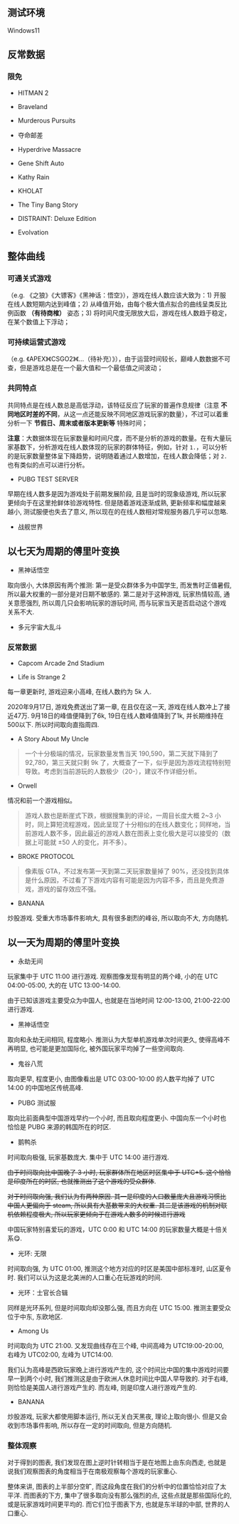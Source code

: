 ## 测试环境

Windows11

<!-- AMD Ryzen9700x

RTX4080 super O16G

32GB @6400MHz -->

## 反常数据

### 限免

- HITMAN 2

<!-- 863550 -->

- Braveland

<!-- 285800 -->

- Murderous Pursuits

<!-- 638070 -->

- 夺命邮差

<!-- 232770 -->

- Hyperdrive Massacre

<!-- 402390 -->

- Gene Shift Auto

<!-- 308600 -->

- Kathy Rain

<!-- 370910 -->

- KHOLAT

<!-- 343710 -->

- The Tiny Bang Story

<!-- 96000 -->

- DISTRAINT: Deluxe Edition

<!-- 395170 -->

- Evolvation

<!-- 510840 -->

## 整体曲线

### __可通关式游戏__

（e.g. 《之狼》《大镖客》《黑神话：悟空》），游戏在线人数应该大致为：1) 开服在线人数短期内达到峰值；2) 从峰值开始，由每个极大值点拟合的曲线呈类反比例函数 __（有待商榷）__ 姿态；3) 将时间尺度无限放大后，游戏在线人数趋于稳定，在某个数值上下浮动；

### __可持续运营式游戏__

（e.g. 《APEX》《CSGO2》《...（待补充）》），由于运营时间较长，巅峰人数数据不可查，但是游戏总是在一个最大值和一个最低值之间波动；

### 共同特点

共同特点是在线人数总是高低浮动，该特征反应了玩家的普遍作息规律（注意 __不同地区时差的不同__，从这一点还能反映不同地区游戏玩家的数量），不过可以着重分析一下 __节假日、周末或者版本更新等__ 特殊时间；

__注意__：大数据体现在玩家数量和时间尺度，而不是分析的游戏的数量。在有大量玩家基数下，分析游戏在线人数体现的玩家的群体特征，例如，针对 `1.`，可以分析的是玩家数量整体呈下降趋势，说明随着通过人数增加，在线人数会降低；对 `2.` 也有类似的点可以进行分析。

- PUBG TEST SERVER

<!-- 622590 -->

早期在线人数多是因为游戏处于前期发展阶段, 且是当时的现象级游戏, 所以玩家更倾向于在这里抢鲜体验游戏特性. 但是随着游戏逐渐成熟, 更新频率和幅度越来越小, 测试服便也失去了意义, 所以现在的在线人数相对常规服务器几乎可以忽略.

- 战舰世界

<!-- 552990 -->

## 以七天为周期的傅里叶变换

- 黑神话悟空

<!-- 243750 -->

取向很小, 大体原因有两个推测: 第一是受众群体多为中国学生, 而发售时正值暑假, 所以最大权重的一部分是对日期不敏感的. 第二是对于这种游戏, 玩家热情较高, 通关意愿强烈, 所以周几只会影响玩家的游玩时间, 而与玩家当天是否启动这个游戏关系不大.

- 多元宇宙大乱斗

<!-- 1818750 -->

### 反常数据

- Capcom Arcade 2nd Stadium

<!-- 1755910 -->

- Life is Strange 2

<!-- 532210 -->

每一章更新时, 游戏迎来小高峰, 在线人数约为 5k 人.

2020年9月17日, 游戏免费送出了第一章, 在且仅在这一天, 游戏在线人数冲上了接近47万. 9月18日的峰值便降到了6k, 19日在线人数峰值降到了1k, 并长期维持在500以下. 所以时间取向直指周四.

- A Story About My Uncle

>一个十分极端的情况，玩家数量发售当天 190,590，第二天就下降到了 92,780，第三天就只剩 9k 了，大概查了一下，似乎是因为游戏流程特别短导致。考虑到当前游玩的人数极少（20-），建议不作详细分析。

<!-- 278360 -->

- Orwell

<!-- 491950 -->

情况和前一个游戏相似。

>游戏人数也是断崖式下跌，根据搜集到的评论，一周目长度大概 2~3 小时，同上算短流程游戏，因此呈现了十分相似的在线人数变化；同样地，当前游戏人数不多，因此最近的游戏人数在图表上变化极大是可以接受的（数据上可能就 ±50 人的变化，并不多）。

- BROKE PROTOCOL

>像素版 GTA，不过发布第一天到第二天玩家数量掉了 90%，还没找到具体是什么原因，不过看了下游戏内容有可能是因为内容不多，而且是免费游戏，游戏的留存效应不强。

<!-- 696370 -->

- BANANA

<!-- 2923300 -->

炒股游戏. 受重大市场事件影响大, 具有很多剧烈的峰谷, 所以取向不大, 方向随机.

## 以一天为周期的傅里叶变换

- 永劫无间

<!-- 1203220 -->

玩家集中于 UTC 11:00 进行游戏. 观察图像发现有明显的两个峰, 小的在 UTC 04:00-05:00, 大的在 UTC 13:00-14:00.

由于已知该游戏主要受众为中国人, 也就是在当地时间 12:00-13:00, 21:00-22:00 进行游戏.

- 黑神话悟空

<!-- 2358720 -->

取向和永劫无间相同, 程度略小. 推测认为大型单机游戏单次时间更久, 使得高峰不再明显, 也可能是更加国际化, 被外国玩家平均掉了一些空间取向.

- 鬼谷八荒

<!-- 1468810 -->

取向更早, 程度更小, 由图像看出是 UTC 03:00-10:00 的人数平均掉了 UTC 14:00 的中国地区传统高峰. 

- PUBG 测试服

<!-- 622590 -->

取向比前面典型中国游戏早约一个小时, 而且取向程度更小. 中国向东一个小时也恰恰是 PUBG 来源的韩国所在的时区.

- 鹅鸭杀

<!-- 1568590 -->

时间取向极强, 玩家基数庞大. 集中于 UTC 14:00 进行游戏.

~~由于时间取向比中国晚了 3 小时, 玩家群体所在地区时区集中于 UTC+5. 这个恰恰是印度所在的时区, 也就推测出了这个游戏的受众群体~~.

~~对于时间取向强, 我们认为有两种原因. 其一是印度的人口数量庞大且游戏习惯比中国人更偏向于 steam, 所以具有大基数带来的大权重. 其二是该游戏的机制对联机依赖程度极大, 所以玩家更倾向于在游戏人数多的时候进行游戏~~

中国玩家特别喜爱玩的游戏，UTC 0:00 和 UTC 14:00 的玩家数量大概是十倍关系😋.

- 光环: 无限

<!-- 1240440 -->

时间取向强, 为 UTC 01:00, 推测这个地方对应的时区是美国中部标准时, 山区夏令时. 我们可以认为这是北美洲的人口重心在玩游戏的时间. 

- 光环：士官长合辑

<!-- 976730 -->

同样是光环系列, 但是时间取向却没那么强, 而且方向在 UTC 15:00. 推测主要受众位于中东, 东欧地区.

- Among Us

<!-- 945360 -->

时间取向为 UTC 21:00. 又发现曲线存在三个峰, 中间高峰为 UTC19:00-20:00, 右峰为 UTC02:00, 左峰为 UTC14:00.

我们认为高峰是西欧玩家晚上进行游戏产生的, 这个时间比中国的集中游戏时间要早一到两个小时, 我们推测这是由于欧洲人休息时间比中国人早导致的. 对于右峰, 则恰恰是美国人进行游戏产生的. 而左峰, 则是印度人进行游戏产生的.

- BANANA

<!-- 2923300 -->

炒股游戏, 玩家大都使用脚本运行, 所以无关白天黑夜, 理论上取向很小. 但是又会收到市场事件影响, 所以存在一定的时间取向, 但是方向随机.

### 整体观察

对于得到的图表, 我们发现在图上逆时针转相当于是在地图上由东向西走, 也就是说我们观察图表的角度相当于在南极观察每个游戏的玩家重心.

整体来讲, 图表的上半部分空旷, 而这段角度在我们的分析中的位置恰恰对应了太平洋. 而图表的下方, 集中了很多取向没有那么强烈的点, 这些点就是那些国际化的, 或是玩家游戏时间更平均的. 而它们位于图表下方, 也就是东半球的中部, 世界的人口重心.